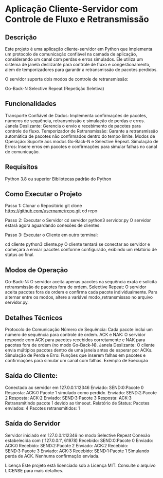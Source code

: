 # Aplicação Cliente-Servidor com Controle de Fluxo e Retransmissão
## Descrição
Este projeto é uma aplicação cliente-servidor em Python que implementa um protocolo de comunicação confiável na camada de aplicação, considerando um canal com perdas e erros simulados. Ele utiliza um sistema de janela deslizante para controle de fluxo e congestionamento, além de temporizadores para garantir a retransmissão de pacotes perdidos.

O servidor suporta dois modos de controle de retransmissão:

Go-Back-N
Selective Repeat (Repetição Seletiva)

## Funcionalidades
Transporte Confiável de Dados: Implementa confirmações de pacotes, números de sequência, retransmissão e simulação de perdas e erros.
Janela Deslizante: Gerencia o envio e recebimento de pacotes para controle de fluxo.
Temporizador de Retransmissão: Garante a retransmissão automática de pacotes não confirmados dentro do tempo limite.
Modos de Operação: Suporte aos modos Go-Back-N e Selective Repeat.
Simulação de Erros: Insere erros em pacotes e confirmações para simular falhas no canal de comunicação.

## Requisitos
Python 3.8 ou superior
Bibliotecas padrão do Python

## Como Executar o Projeto
Passo 1: Clonar o Repositório
git clone https://github.com/username/repo.git
cd repo

Passo 2: Executar o Servidor
cd servidor
python3 servidor.py
O servidor estará agora aguardando conexões de clientes.

Passo 3: Executar o Cliente em outro terminal:

cd cliente
python3 cliente.py
O cliente tentará se conectar ao servidor e começará a enviar pacotes conforme configurado, exibindo um relatório de status ao final.

## Modos de Operação
Go-Back-N: O servidor aceita apenas pacotes na sequência exata e solicita retransmissão de pacotes fora de ordem.
Selective Repeat: O servidor aceita pacotes fora de ordem e confirma cada pacote individualmente.
Para alternar entre os modos, altere a variável modo_retransmissao no arquivo servidor.py.

## Detalhes Técnicos
Protocolo de Comunicação
Número de Sequência: Cada pacote inclui um número de sequência para controle de ordem.
ACK e NAK: O servidor responde com ACK para pacotes recebidos corretamente e NAK para pacotes fora de ordem (no modo Go-Back-N).
Janela Deslizante: O cliente envia múltiplos pacotes dentro de uma janela antes de esperar por ACKs.
Simulação de Perda e Erro: Funções que inserem falhas em pacotes e confirmações para simular um canal com falhas.
Exemplo de Execução

## Saída do Cliente:
Conectado ao servidor em 127.0.0.1:12346
Enviado: SEND:0:Pacote 0
Resposta: ACK:0
Pacote 1 simulado como perdido.
Enviado: SEND:2:Pacote 2
Resposta: ACK:2
Enviado: SEND:3:Pacote 3
Resposta: ACK:3
Retransmitindo pacote 1 devido ao timeout.
Relatório de Status:
Pacotes enviados: 4
Pacotes retransmitidos: 1

## Saída do Servidor
Servidor iniciado em 127.0.0.1:12346 no modo Selective Repeat
Conexão estabelecida com ('127.0.0.1', 61978)
Recebido: SEND:0:Pacote 0
Enviado: ACK:0
Recebido: SEND:2:Pacote 2
Enviado: ACK:2
Recebido: SEND:3:Pacote 3
Enviado: ACK:3
Recebido: SEND:1:Pacote 1
Simulando perda de ACK. Nenhuma confirmação enviada.

Licença
Este projeto está licenciado sob a Licença MIT. Consulte o arquivo LICENSE para mais detalhes.
